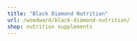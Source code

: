 ```yaml
---
title: "Black Diamond Nutrition"
url: /woodward/black-diamond-nutrition/
shop: nutrition supplements
---
```

